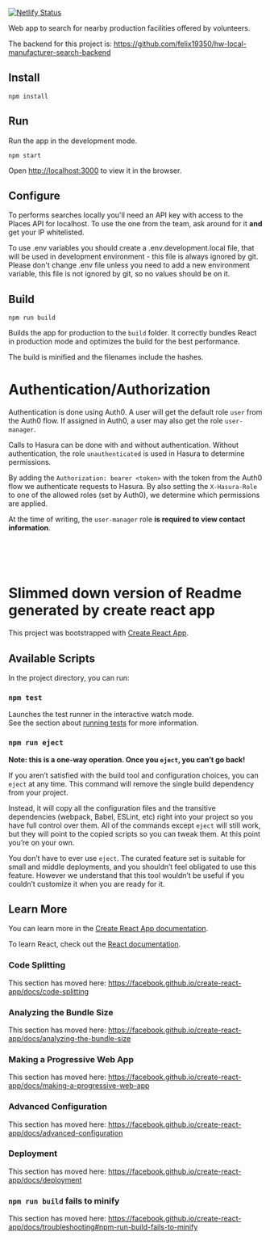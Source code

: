 [![Netlify Status](https://api.netlify.com/api/v1/badges/45145ece-03f7-45f3-9e71-4991bca90c3d/deploy-status)](https://app.netlify.com/sites/he-local-manufacturer-search/deploys)

Web app to search for nearby production facilities offered by volunteers.

The backend for this project is: https://github.com/felix19350/hw-local-manufacturer-search-backend

## Install

    npm install
    
## Run

Run the app in the development mode.

    npm start

Open [http://localhost:3000](http://localhost:3000) to view it in the browser.

## Configure

To performs searches locally you'll need an API key with access to the Places API for localhost.
To use the one from the team, ask around for it **and** get your IP whitelisted.

To use .env variables you should create a .env.development.local file, that will be used in development environment - this file is always ignored by git.
Please don't change .env file unless you need to add a new environment variable, this file is not ignored by git, so no values should be on it.

## Build

    npm run build
    
Builds the app for production to the `build` folder.
It correctly bundles React in production mode and optimizes the build for the best performance.

The build is minified and the filenames include the hashes.

# Authentication/Authorization

Authentication is done using Auth0.
A user will get the default role `user` from the Auth0 flow.
If assigned in Auth0, a user may also get the role `user-manager`.

Calls to Hasura can be done with and without authentication.
Without authentication, the role `unauthenticated` is used in Hasura to determine permissions.

By adding the `Authorization: bearer <token>` with the token from the Auth0 flow we authenticate requests to Hasura.
By also setting the `X-Hasura-Role` to one of the allowed roles (set by Auth0), we determine which permissions are applied.

At the time of writing, the `user-manager` role **is required to view contact information**. 

<br />
<br />
<br />

# Slimmed down version of Readme generated by create react app

This project was bootstrapped with [Create React App](https://github.com/facebook/create-react-app).

## Available Scripts

In the project directory, you can run:

### `npm test`

Launches the test runner in the interactive watch mode.<br />
See the section about [running tests](https://facebook.github.io/create-react-app/docs/running-tests) for more information.

### `npm run eject`

**Note: this is a one-way operation. Once you `eject`, you can’t go back!**

If you aren’t satisfied with the build tool and configuration choices, you can `eject` at any time. This command will remove the single build dependency from your project.

Instead, it will copy all the configuration files and the transitive dependencies (webpack, Babel, ESLint, etc) right into your project so you have full control over them. All of the commands except `eject` will still work, but they will point to the copied scripts so you can tweak them. At this point you’re on your own.

You don’t have to ever use `eject`. The curated feature set is suitable for small and middle deployments, and you shouldn’t feel obligated to use this feature. However we understand that this tool wouldn’t be useful if you couldn’t customize it when you are ready for it.

## Learn More

You can learn more in the [Create React App documentation](https://facebook.github.io/create-react-app/docs/getting-started).

To learn React, check out the [React documentation](https://reactjs.org/).

### Code Splitting

This section has moved here: https://facebook.github.io/create-react-app/docs/code-splitting

### Analyzing the Bundle Size

This section has moved here: https://facebook.github.io/create-react-app/docs/analyzing-the-bundle-size

### Making a Progressive Web App

This section has moved here: https://facebook.github.io/create-react-app/docs/making-a-progressive-web-app

### Advanced Configuration

This section has moved here: https://facebook.github.io/create-react-app/docs/advanced-configuration

### Deployment

This section has moved here: https://facebook.github.io/create-react-app/docs/deployment

### `npm run build` fails to minify

This section has moved here: https://facebook.github.io/create-react-app/docs/troubleshooting#npm-run-build-fails-to-minify
